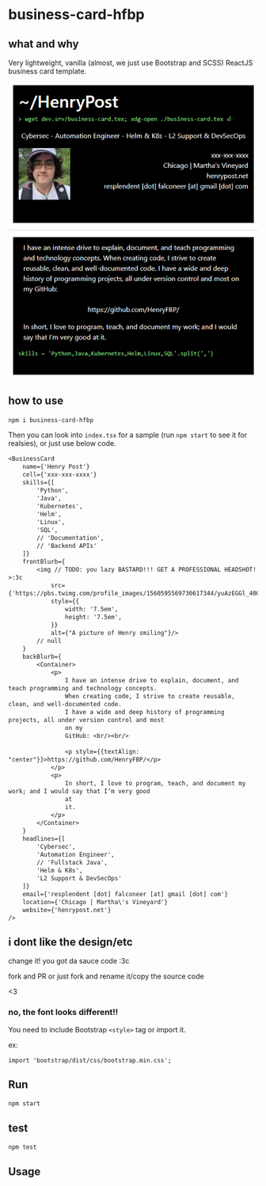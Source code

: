 # business-card-hfbp

## what and why

Very lightweight, vanilla (almost, we just use Bootstrap and SCSS) ReactJS business card template.

![img.png](img.png)

## how to use

    npm i business-card-hfbp

Then you can look into `index.tsx` for a sample (run `npm start` to see it for realsies), or just use below code.

```tsx
<BusinessCard
    name={'Henry Post'}
    cell={'xxx-xxx-xxxx'}
    skills={[
        'Python',
        'Java',
        'Kubernetes',
        'Helm',
        'Linux',
        'SQL',
        // 'Documentation',
        // 'Backend APIs'
    ]}
    frontBlurb={
        <img // TODO: you lazy BASTARD!!! GET A PROFESSIONAL HEADSHOT! >:3c
            src={'https://pbs.twimg.com/profile_images/1560595569730617344/yuAzEGGl_400x400.jpg'}
            style={{
                width: '7.5em',
                height: '7.5em',
            }}
            alt={"A picture of Henry smiling"}/>
        // null
    }
    backBlurb={
        <Container>
            <p>
                I have an intense drive to explain, document, and teach programming and technology concepts.
                When creating code, I strive to create reusable, clean, and well-documented code.
                I have a wide and deep history of programming projects, all under version control and most
                on my
                GitHub: <br/><br/>

                <p style={{textAlign: "center"}}>https://github.com/HenryFBP/</p>
            </p>
            <p>
                In short, I love to program, teach, and document my work; and I would say that I’m very good
                at
                it.
            </p>
        </Container>
    }
    headlines={[
        'Cybersec',
        'Automation Engineer',
        // 'Fullstack Java',
        'Helm & K8s',
        'L2 Support & DevSecOps'
    ]}
    email={'resplendent [dot] falconeer [at] gmail [dot] com'}
    location={'Chicago | Martha\'s Vineyard'}
    website={'henrypost.net'}
/>
```

## i dont like the design/etc

change it! you got da sauce code :3c

fork and PR or just fork and rename it/copy the source code

<3

### no, the font looks different!!

You need to include Bootstrap `<style>` tag or import it.

ex:

```tsx
import 'bootstrap/dist/css/bootstrap.min.css';
```

## Run

    npm start

## test

    npm test

## Usage
